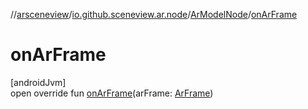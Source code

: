 //[arsceneview](../../../index.md)/[io.github.sceneview.ar.node](../index.md)/[ArModelNode](index.md)/[onArFrame](on-ar-frame.md)

# onArFrame

[androidJvm]\
open override fun [onArFrame](on-ar-frame.md)(arFrame: [ArFrame](../../io.github.sceneview.ar.arcore/-ar-frame/index.md))
